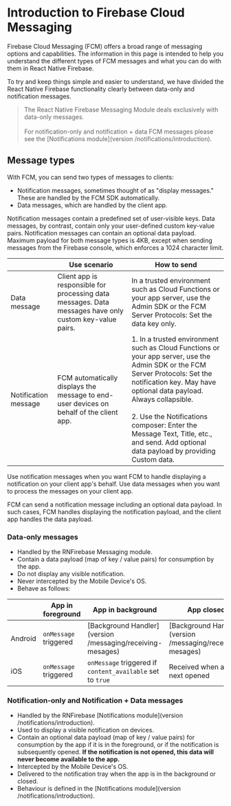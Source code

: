 # Introduction to Firebase Cloud Messaging

Firebase Cloud Messaging (FCM) offers a broad range of messaging options and capabilities. The information in this page is intended to help you understand the different types of FCM messages and what you can do with them in React Native Firebase.

To try and keep things simple and easier to understand, we have divided the React Native Firebase functionality clearly between data-only and notification messages.

> The React Native Firebase Messaging Module deals exclusively with data-only messages. <br /> <br/> For notification-only and notification + data FCM messages please see the [Notifications module](version /notifications/introduction).

## Message types

With FCM, you can send two types of messages to clients:

- Notification messages, sometimes thought of as "display messages." These are handled by the FCM SDK automatically.
- Data messages, which are handled by the client app.

Notification messages contain a predefined set of user-visible keys. Data messages, by contrast, contain only your user-defined custom key-value pairs. Notification messages can contain an optional data payload. Maximum payload for both message types is 4KB, except when sending messages from the Firebase console, which enforces a 1024 character limit.

|                      | Use scenario | How to send |
| -------------------- | ------------ | ----------- |
| Data message         | Client app is responsible for processing data messages. Data messages have only custom key-value pairs. | In a trusted environment such as Cloud Functions or your app server, use the Admin SDK or the FCM Server Protocols: Set the data key only. |
| Notification message | FCM automatically displays the message to end-user devices on behalf of the client app. | 1. In a trusted environment such as Cloud Functions or your app server, use the Admin SDK or the FCM Server Protocols: Set the notification key. May have optional data payload. Always collapsible. <br /><br /> 2. Use the Notifications composer: Enter the Message Text, Title, etc., and send. Add optional data payload by providing Custom data. |

Use notification messages when you want FCM to handle displaying a notification on your client app's behalf. Use data messages when you want to process the messages on your client app.

FCM can send a notification message including an optional data payload. In such cases, FCM handles displaying the notification payload, and the client app handles the data payload.

### Data-only messages

- Handled by the RNFirebase Messaging module.
- Contain a data payload (map of key / value pairs) for consumption by the app. 
- Do not display any visible notification.
- Never intercepted by the Mobile Device's OS.
- Behave as follows:

|         | App in foreground           | App in background            | App closed |
| ------- | --------------------------- | ---------------------------- | -----------|
| Android | `onMessage` triggered | [Background Handler](version /messaging/receiving-mesages) | [Background Handler](version /messaging/receiving-mesages) |
| iOS     | `onMessage` triggered | `onMessage` triggered if `content_available` set to `true` | Received when app is next opened |


### Notification-only and Notification + Data messages

- Handled by the RNFirebase [Notifications module](version /notifications/introduction).
- Used to display a visible notification on devices.
- Contain an optional data payload (map of key / value pairs) for consumption by the app if it is in the foreground, or if the notification is subsequently opened.  **If the notification is not opened, this data will never become available to the app.**
- Intercepted by the Mobile Device's OS.
- Delivered to the notification tray when the app is in the background or closed.
- Behaviour is defined in the [Notifications module](version /notifications/introduction).

